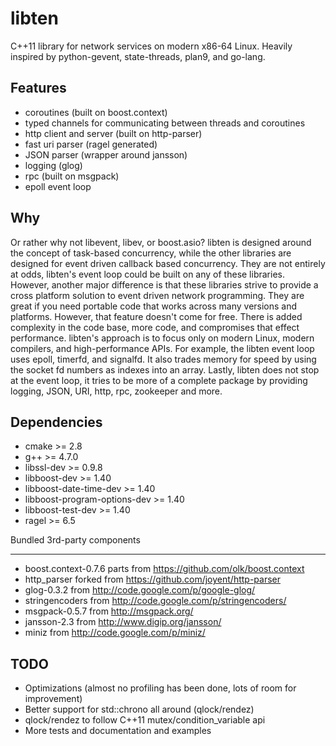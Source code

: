 libten
======

C++11 library for network services on modern x86-64 Linux.
Heavily inspired by python-gevent, state-threads, plan9, and go-lang.

Features
--------

  * coroutines (built on boost.context)
  * typed channels for communicating between threads and coroutines
  * http client and server (built on http-parser)
  * fast uri parser (ragel generated)
  * JSON parser (wrapper around jansson)
  * logging (glog)
  * rpc (built on msgpack)
  * epoll event loop

Why
---
Or rather why not libevent, libev, or boost.asio? libten is designed
around the concept of task-based concurrency, while the other
libraries are designed for event driven callback based concurrency.
They are not entirely at odds, libten's event loop could be built on
any of these libraries. However, another major difference is that
these libraries strive to provide a cross platform solution to event
driven network programming. They are great if you need portable
code that works across many versions and platforms. However,
that feature doesn't come for free. There is added complexity in
the code base, more code, and compromises that effect performance.
libten's approach is to focus only on modern Linux, modern compilers,
and high-performance APIs. For example, the libten event loop uses 
epoll, timerfd, and signalfd. It also trades memory for speed
by using the socket fd numbers as indexes into an array. Lastly,
libten does not stop at the event loop, it tries to be more of a complete
package by providing logging, JSON, URI, http, rpc, zookeeper and more.

Dependencies
------------

  * cmake >= 2.8
  * g++ >= 4.7.0
  * libssl-dev >= 0.9.8
  * libboost-dev >= 1.40
  * libboost-date-time-dev >= 1.40
  * libboost-program-options-dev >= 1.40
  * libboost-test-dev >= 1.40
  * ragel >= 6.5

Bundled 3rd-party components
____________________________

  * boost.context-0.7.6 parts from https://github.com/olk/boost.context
  * http_parser forked from https://github.com/joyent/http-parser
  * glog-0.3.2 from http://code.google.com/p/google-glog/
  * stringencoders from http://code.google.com/p/stringencoders/
  * msgpack-0.5.7 from http://msgpack.org/
  * jansson-2.3 from http://www.digip.org/jansson/
  * miniz from http://code.google.com/p/miniz/

TODO
----
  * Optimizations (almost no profiling has been done, lots of room for improvement)
  * Better support for std::chrono all around (qlock/rendez)
  * qlock/rendez to follow C++11 mutex/condition_variable api
  * More tests and documentation and examples
